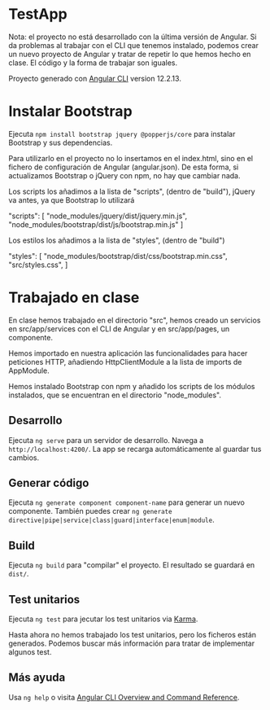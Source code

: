 # TestApp

Nota: el proyecto no está desarrollado con la última versión de Angular. Si da problemas al trabajar con el CLI que tenemos instalado, podemos crear un nuevo proyecto de Angular y tratar de repetir lo que hemos hecho en clase. El código y la forma de trabajar son iguales.

Proyecto generado con [Angular CLI](https://github.com/angular/angular-cli) version 12.2.13.

# Instalar Bootstrap

Ejecuta `npm install bootstrap jquery @popperjs/core` para instalar Bootstrap y sus dependencias.

Para utilizarlo en el proyecto no lo insertamos en el index.html, sino en el fichero de configuración de Angular (angular.json).
De esta forma, si actualizamos Bootstrap o jQuery con npm, no hay que cambiar nada.

Los scripts los añadimos a la lista de "scripts", (dentro de "build"), jQuery va antes, ya que Bootstrap lo utilizará

"scripts": [
    "node_modules/jquery/dist/jquery.min.js",
    "node_modules/bootstrap/dist/js/bootstrap.min.js"
]

Los estilos los añadimos a la lista de "styles", (dentro de "build")

"styles": [
    "node_modules/bootstrap/dist/css/bootstrap.min.css",
    "src/styles.css",
]

# Trabajado en clase

En clase hemos trabajado en el directorio "src", hemos creado un servicios en src/app/services con el CLI de Angular y en src/app/pages, un componente.

Hemos importado en nuestra aplicación las funcionalidades para hacer peticiones HTTP, añadiendo HttpClientModule a la lista de imports de AppModule.

Hemos instalado Bootstrap con npm y añadido los scripts de los módulos instalados, que se encuentran en el directorio "node_modules".

## Desarrollo

Ejecuta `ng serve` para un servidor de desarrollo. Navega a `http://localhost:4200/`. La app se recarga automáticamente al guardar tus cambios.

## Generar código

Ejecuta `ng generate component component-name` para generar un nuevo componente. También puedes crear `ng generate directive|pipe|service|class|guard|interface|enum|module`.

## Build

Ejecuta `ng build` para "compilar" el proyecto. El resultado se guardará en `dist/`.

## Test unitarios

Ejecuta `ng test` para jecutar los test unitarios via [Karma](https://karma-runner.github.io).

Hasta ahora no hemos trabajado los test unitarios, pero los ficheros están generados.
Podemos buscar más información para tratar de implementar algunos test.

## Más ayuda

Usa `ng help` o visita [Angular CLI Overview and Command Reference](https://angular.io/cli).
